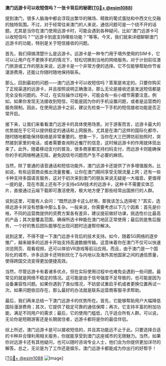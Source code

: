**澳门远游卡可以收短信吗？一张卡背后的秘密[[TG💪+ @esim1088](https://t.me/s/esim1088)]**

提到澳门，很多人脑海中都会浮现出繁华的赌场、精致的葡式蛋挞和中西文化交融的独特氛围。不过，对于经常往来澳门的人来说，通信问题可是一个绕不开的话题。尤其是当你在澳门使用远游卡时，可能会遇到各种疑问，比如“澳门远游卡可以收短信吗？”“远游卡到底支持哪些功能？”等等。今天，我们就来详细聊聊澳门远游卡的功能，特别是关于短信接收的问题。

首先，我们得搞清楚什么是远游卡。远游卡是一种专门用于境外使用的SIM卡，它可以让用户在不更换手机的情况下，轻松切换到当地的网络服务。对于计划前往澳门旅游或工作的朋友来说，远游卡是一个非常方便的选择。它不仅能够帮助你节省漫游费用，还能让你随时随地保持联系。

那么，回到最初的问题——澳门远游卡可以收短信吗？答案是肯定的。只要你购买了正规渠道的远游卡，并且按照说明正确激活，那么无论是接收还是发送短信都是完全没有问题的。不过，在实际操作过程中，可能会有一些小细节需要注意。例如，如果你发现无法接收到短信，可能是因为你的手机设置问题，或者是运营商的服务限制。因此，在使用远游卡之前，建议先检查一下手机的短信接收功能是否正常开启。

接下来，让我们来看看澳门远游卡的具体使用场景。对于游客而言，远游卡最大的优势就在于它可以提供稳定的通话和上网服务。尤其是在澳门这样的国际化都市，随时随地都能保持联络是非常重要的。想象一下，当你在大三巴牌坊前拍照时，突然接到家里的电话，或者需要查询附近餐厅的信息，这时候远游卡的作用就体现出来了。此外，随着移动支付的普及，很多商家都支持扫码支付，而远游卡则能确保你的手机网络畅通无阻，避免因信号问题而产生不必要的麻烦。

当然，除了普通的语音通话和短信功能外，澳门远游卡还提供了许多增值服务。比如说，有些运营商会推出流量套餐，让你在澳门期间享受无限流量上网；还有一些卡种支持多国语言服务，这对于初次来到澳门的朋友来说无疑是一大福音。更值得一提的是，现在市面上还有不少支持eSIM技术的远游卡，这种卡不需要实体芯片，直接通过云端下载即可激活使用，极大地方便了那些经常出国旅行的人群。

说到这里，可能有人会问：“既然远游卡这么好用，那我该怎么选择呢？”其实，选择远游卡并没有想象中那么复杂。一般来说，你需要考虑以下几个因素：首先是价格，不同的运营商提供的资费方案各有差异，建议提前做好功课，挑选性价比最高的产品；其次是覆盖范围，确保所选卡种能在澳门地区正常使用；最后则是售后服务，一个好的售后团队能够在出现问题时迅速帮你解决。

说到这里，不得不提一下澳门远游卡背后的技术支持。如今，随着5G网络的逐步推广，越来越多的远游卡开始支持高速数据传输。这意味着你在澳门不仅可以快速浏览网页、观看视频，还可以体验VR游戏等前沿应用。而且，由于澳门是一个国际化的城市，许多远游卡还特别优化了与内地以及海外其他国家之间的通信质量，使得跨国交流变得更加便捷高效。

当然，尽管远游卡有着诸多优点，但在实际使用过程中也难免会遇到一些问题。最常见的就是网络不稳定的情况。这可能是由于信号强度不足导致的，也可能是因为设备兼容性问题。如果你遇到了类似情况，不妨尝试重启手机或者更换位置再试一次。如果问题依旧存在，那么最好的办法就是联系运营商客服寻求帮助。

最后，我们再来总结一下澳门远游卡的优势所在。首先，它能够帮助用户大幅降低国际漫游费用；其次，它提供了稳定可靠的通信保障；再次，它支持丰富的附加功能，满足不同用户的需求；最后，它的使用门槛低，几乎适合所有人群。可以说，无论你是短期游客还是长期居住者，远游卡都将是你的最佳伴侣。

综上所述，澳门远游卡是可以接收短信的，并且其功能远不止于此。只要选择合适的卡种并合理利用相关服务，你就能享受到澳门这座城市的无限魅力。当然，如果你对远游卡还有其他疑问，也可以随时咨询专业人士，他们会为你提供更加详尽的解答。总之，无论是为了工作还是娱乐，澳门远游卡都能成为你出行的好帮手！

[[TG💪+ @esim1088](https://t.me/s/esim1088) ![Image](https://i.postimg.cc/4NQfJmqS/Snipaste-2025-05-13-00-14-12.png)]